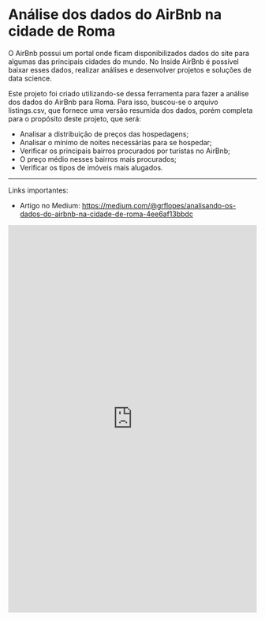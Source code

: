 # Análise dos dados do AirBnb na cidade de Roma

O AirBnb possui um portal onde ficam disponibilizados dados do site para algumas das principais cidades do mundo. No Inside AirBnb é possível baixar esses dados, realizar análises e desenvolver projetos e soluções de data science.

Este projeto foi criado utilizando-se dessa ferramenta para fazer a análise dos dados do AirBnb para Roma. Para isso, buscou-se o arquivo listings.csv, que fornece uma versão resumida dos dados, porém completa para o propósito deste projeto, que será:

* Analisar a distribuição de preços das hospedagens;
* Analisar o mínimo de noites necessárias para se hospedar;
* Verificar os principais bairros procurados por turistas no AirBnb;
* O preço médio nesses bairros mais procurados;
* Verificar os tipos de imóveis mais alugados.

---

Links importantes:

* Artigo no Medium: https://medium.com/@grflopes/analisando-os-dados-do-airbnb-na-cidade-de-roma-4ee6af13bbdc

<iframe src="https://www.linkedin.com/embed/feed/update/urn:li:share:7039015813038714880" height="786" width="504" frameborder="0" allowfullscreen="" title="Publicação incorporada"></iframe>
